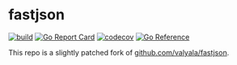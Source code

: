# fastjson
[![build](https://github.com/oerlikon/fastjson/actions/workflows/ci.yml/badge.svg)](https://github.com/oerlikon/fastjson/actions/workflows/ci.yml)
[![Go Report Card](https://goreportcard.com/badge/github.com/oerlikon/fastjson)](https://goreportcard.com/report/github.com/oerlikon/fastjson)
[![codecov](https://codecov.io/gh/oerlikon/fastjson/branch/master/graph/badge.svg)](https://codecov.io/gh/oerlikon/fastjson)
[![Go Reference](https://pkg.go.dev/badge/github.com/oerlikon/fastjson.svg)](https://pkg.go.dev/github.com/oerlikon/fastjson)

This repo is a slightly patched fork of [github.com/valyala/fastjson](https://github.com/valyala/fastjson).

